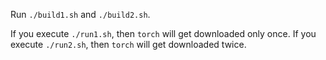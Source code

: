 Run `./build1.sh` and `./build2.sh`.

If you execute `./run1.sh`, then `torch` will get downloaded only once.
If you execute `./run2.sh`, then `torch` will get downloaded twice.
